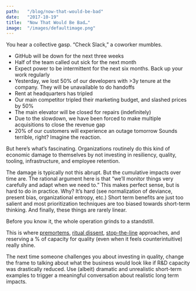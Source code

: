 ```yaml
---
path:	"/blog/now-that-would-be-bad"
date:	"2017-10-19"
title:	"Now That Would Be Bad…"
image:	"/images/defaultimage.png"
---
```


You hear a collective gasp. “Check Slack,” a coworker mumbles.

* GitHub will be down for the next three weeks
* Half of the team called out sick for the next month
* Expect power to be intermittent for the next six months. Back up your work regularly
* Yesterday, we lost 50% of our developers with >3y tenure at the company. They will be unavailable to do handoffs
* Rent at headquarters has tripled
* Our main competitor tripled their marketing budget, and slashed prices by 50%
* The main elevator will be closed for repairs (indefinitely)
* Due to the slowdown, we have been forced to make multiple acquisitions to close the revenue gap
* 20% of our customers will experience an outage tomorrow
Sounds terrible, right? Imagine the reaction.

But here’s what’s fascinating. Organizations routinely do this kind of economic damage to themselves by not investing in resiliency, quality, tooling, infrastructure, and employee retention.

The damage is typically not this abrupt. But the cumulative impacts over time are. The rational argument here is that “we’ll monitor things very carefully and adapt when we need to.” This makes perfect sense, but is hard to do in practice. Why? It’s hard (see normalization of deviance, present bias, organizational entropy, etc.) Short term benefits are just too salient and most prioritization techniques are too biased towards short-term thinking. And finally, these things are rarely linear.

Before you know it, the whole operation grinds to a standstill.

This is where [premortems](https://en.m.wikipedia.org/wiki/Pre-mortem), [ritual dissent](http://cognitive-edge.com/methods/ritual-dissent/), [stop-the-line](https://leanbuilds.wordpress.com/tag/stop-the-line/) approaches, and reserving a % of capacity for quality (even when it feels counterintuitive) really shine.

The next time someone challenges you about investing in quality, change the frame to talking about what the business would look like if R&D capacity was drastically reduced. Use (albeit) dramatic and unrealistic short-term examples to trigger a meaningful conversation about realistic long term impacts.

